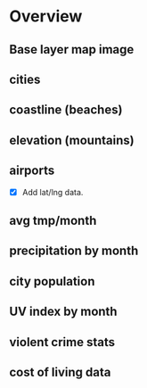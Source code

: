 # Overview

## Base layer map image

## cities

## coastline (beaches)

## elevation (mountains)

## airports

- [x] Add lat/lng data.

## avg tmp/month

## precipitation by month

## city population

## UV index by month

## violent crime stats

## cost of living data
